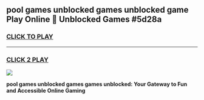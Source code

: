 
## pool games unblocked games unblocked game Play Online 👋 Unblocked Games #5d28a
<h3>
<a href="https://premium.freeplayer.one?title=pool_games_unblocked_games&ref=21F">CLICK TO PLAY</a></h3>
<hr>

<h3>
<a href="https://premium.freeplayer.one?title=pool_games_unblocked_games&ref=21F">CLICK 2 PLAY</a>
  
</h3>

<a href="https://premium.freeplayer.one?title=pool_games_unblocked_games&ref=21F/"><img src="https://clearcache.store/games.png"></a>


**pool games unblocked games games unblocked: Your Gateway to Fun and Accessible Online Gaming**
